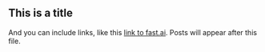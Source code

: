 ## This is a title

And you can include links, like this [link to fast.ai](https://www.fast.ai). Posts will appear after this file. 
